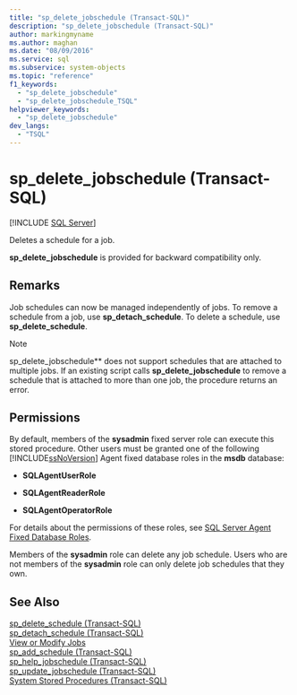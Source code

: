 ```yaml
---
title: "sp_delete_jobschedule (Transact-SQL)"
description: "sp_delete_jobschedule (Transact-SQL)"
author: markingmyname
ms.author: maghan
ms.date: "08/09/2016"
ms.service: sql
ms.subservice: system-objects
ms.topic: "reference"
f1_keywords:
  - "sp_delete_jobschedule"
  - "sp_delete_jobschedule_TSQL"
helpviewer_keywords:
  - "sp_delete_jobschedule"
dev_langs:
  - "TSQL"
---
```

# sp_delete_jobschedule (Transact-SQL)
[!INCLUDE [SQL Server](../../includes/applies-to-version/sqlserver.md)]

  Deletes a schedule for a job.  
  
 **sp_delete_jobschedule** is provided for backward compatibility only.  
  
  
## Remarks  
 Job schedules can now be managed independently of jobs. To remove a schedule from a job, use **sp_detach_schedule**. To delete a schedule, use **sp_delete_schedule**.  
  
> [!NOTE]  
> sp_delete_jobschedule** does not support schedules that are attached to multiple jobs. If an existing script calls **sp_delete_jobschedule** to remove a schedule that is attached to more than one job, the procedure returns an error.  
  
## Permissions  
 By default, members of the **sysadmin** fixed server role can execute this stored procedure. Other users must be granted one of the following [!INCLUDE[ssNoVersion](../../includes/ssnoversion-md.md)] Agent fixed database roles in the **msdb** database:  
  
-   **SQLAgentUserRole**  
  
-   **SQLAgentReaderRole**  
  
-   **SQLAgentOperatorRole**  
  
 For details about the permissions of these roles, see [SQL Server Agent Fixed Database Roles](../../ssms/agent/sql-server-agent-fixed-database-roles.md).  
  
 Members of the **sysadmin** role can delete any job schedule. Users who are not members of the **sysadmin** role can only delete job schedules that they own.  
  
## See Also  
 [sp_delete_schedule &#40;Transact-SQL&#41;](../../relational-databases/system-stored-procedures/sp-delete-schedule-transact-sql.md)   
 [sp_detach_schedule &#40;Transact-SQL&#41;](../../relational-databases/system-stored-procedures/sp-detach-schedule-transact-sql.md)   
 [View or Modify Jobs](../../ssms/agent/view-or-modify-jobs.md)   
 [sp_add_schedule &#40;Transact-SQL&#41;](../../relational-databases/system-stored-procedures/sp-add-schedule-transact-sql.md)   
 [sp_help_jobschedule &#40;Transact-SQL&#41;](../../relational-databases/system-stored-procedures/sp-help-jobschedule-transact-sql.md)   
 [sp_update_jobschedule &#40;Transact-SQL&#41;](../../relational-databases/system-stored-procedures/sp-update-jobschedule-transact-sql.md)   
 [System Stored Procedures &#40;Transact-SQL&#41;](../../relational-databases/system-stored-procedures/system-stored-procedures-transact-sql.md)  
  
  
